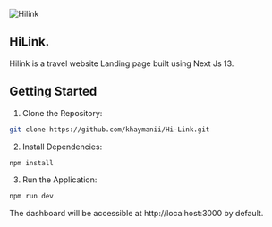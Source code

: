 ![Hilink](https://github.com/khaymanii/Hi-Link/assets/116851212/e481bc65-95b2-4f25-8c24-ce56544ac787)

## HiLink.

Hilink is a travel website Landing page built using Next Js 13.

## Getting Started

1. Clone the Repository:
```bash
git clone https://github.com/khaymanii/Hi-Link.git
```
2. Install Dependencies:
```bash
npm install
```
3. Run the Application:
```bash
npm run dev
```
The dashboard will be accessible at http://localhost:3000 by default.
